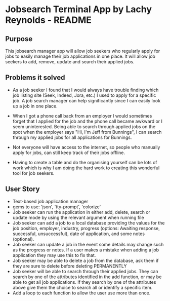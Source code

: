# Jobsearch Terminal App by Lachy Reynolds - README

## Purpose

This jobsearch manager app will allow job seekers who regularly apply for jobs to easily manage their job applications in one place. It will allow job seekers to add, remove, update and search their applied jobs.

## Problems it solved

- As a job seeker I found that I would always have trouble finding which job listing site (Seek, Indeed, Jora, etc.) I used to apply for a specific job. A job search manager can help significantly since I can easily look up a job in one place.

- When I got a phone call back from an employer I would sometimes forget that I applied for the job and the phone call became awkward or I seem uninterested. Being able to search through applied jobs on the spot when the employer says "Hi, I'm Jeff from Bunnings", I can search through my applied jobs for all applications for Bunnings.

- Not everyone will have access to the internet, so people who manually apply for jobs, can still keep track of their jobs offline.

- Having to create a table and do the organising yourself can be lots of work which is why I am doing the hard work to creating this wonderful tool for job seekers.

## User Story

- Text-based job application manager
- gems to use: 'json', 'tty-prompt', 'colorize'
- Job seeker can run the application in either add, delete, search or update mode by using the relevant argument when running file
- Job seeker can add a job to a local database providing the values for the job position, employer, industry, progress (options: Awaiting response, successful, unsuccessful), date of application, and some notes (optional).
- Job seeker can update a job in the event some details may change such as the progress or notes. If a user makes a mistake when adding a job application they may use this to fix that.
- Job seeker may be able to delete a job from the database, ask them if they are sure to delete before deleting PERMANENTLY
- Job seeker will be able to search through their applied jobs. They can search by one of the attributes identified in the add function, or may be able to get all job applications. If they search by one of the attributes above give them the choice to search all or identify a specific item.
- Add a loop to each function to allow the user use more than once.

